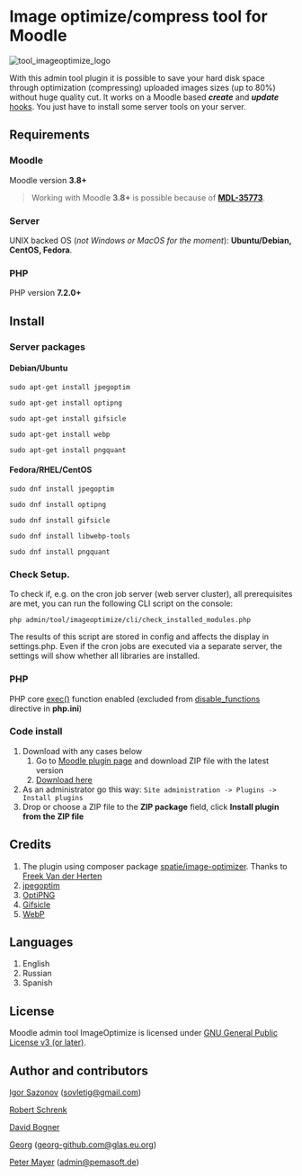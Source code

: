 # Image optimize/compress tool for Moodle

![tool_imageoptimize_logo](https://user-images.githubusercontent.com/2721390/154801676-deadcba3-ab6c-4eb1-9307-218d5fb34c1f.jpg)

With this admin tool plugin it is possible to save your hard disk space through optimization (compressing) uploaded images sizes (up to 80%) without huge quality cut. It works on a Moodle based ___create___ and ___update___ [hooks](https://docs.moodle.org/dev/Callbacks#Types_of_callbacks_in_Moodle). You just have to install some server tools on your server.

## Requirements

### Moodle

Moodle version **3.8+**

> Working with Moodle **3.8+** is possible because of **[MDL-35773](https://github.com/moodle/moodle/commit/94c71056a31327d6ef121ff7bb2a2cb15675b0c4#diff-34fd265656b62b1b63bfd0dc74c51c6d3b74d1b150205c1375f06247dd2696d2)**.

### Server

UNIX backed OS (_not Windows or MacOS for the moment_): **Ubuntu/Debian, CentOS, Fedora**.

### PHP

PHP version **7.2.0+**

## Install

### Server packages

#### Debian/Ubuntu

```$bash
sudo apt-get install jpegoptim

sudo apt-get install optipng

sudo apt-get install gifsicle

sudo apt-get install webp

sudo apt-get install pngquant
```

#### Fedora/RHEL/CentOS

```$bash
sudo dnf install jpegoptim

sudo dnf install optipng

sudo dnf install gifsicle

sudo dnf install libwebp-tools

sudo dnf install pngquant
```
### Check Setup.
To check if, e.g. on the cron job server (web server cluster), all prerequisites are met, you can run the following CLI script on the console:

```$bash
php admin/tool/imageoptimize/cli/check_installed_modules.php
``` 
The results of this script are stored in config and affects the display in settings.php. Even if the cron jobs are executed via a separate server, the settings will show whether all libraries are installed.

### PHP

PHP core [exec()](https://www.php.net/manual/en/function.exec.php) function enabled (excluded from [disable_functions](https://www.php.net/manual/en/ini.core.php#ini.disable-functions) directive in **php.ini**)

### Code install

1. Download with any cases below
    1. Go to [Moodle plugin page](https://moodle.org/plugins/tool_imageoptimize) and download ZIP file with the latest version
    2. [Download here](https://github.com/tigusigalpa/moodle-tool_imageoptimize/archive/master.zip)
2. As an administrator go this way: ```Site administration -> Plugins -> Install plugins```
3. Drop or choose a ZIP file to the **ZIP package** field, click **Install plugin from the ZIP file**

## Credits

1. The plugin using composer package [spatie/image-optimizer](https://github.com/spatie/image-optimizer). Thanks to [Freek Van der Herten](https://github.com/freekmurze)
2. [jpegoptim](http://freshmeat.sourceforge.net/projects/jpegoptim)
3. [OptiPNG](http://optipng.sourceforge.net/)
4. [Gifsicle](http://www.lcdf.org/gifsicle/)
5. [WebP](https://developers.google.com/speed/webp)

## Languages

1. English
2. Russian
3. Spanish

## License

Moodle admin tool ImageOptimize is licensed under [GNU General Public License v3 (or later)](https://www.gnu.org/licenses/gpl-3.0.en.html).

## Author and contributors

[Igor Sazonov](https://twitter.com/tigusigalpa) ([sovletig@gmail.com](mailto:sovletig@gmail.com))

[Robert Schrenk](https://twitter.com/rschrenk)

[David Bogner](https://github.com/dasistwas)

[Georg](https://github.com/GGeorggg) ([georg-github.com@glas.eu.org](mailto:georg-github.com@glas.eu.org))

[Peter Mayer](https://github.com/PM84) ([admin@pemasoft.de](mailto:admin@pemasoft.de))